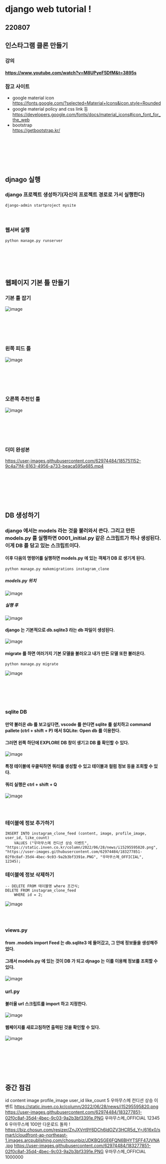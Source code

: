 # django web tutorial !
## 220807
## 인스타그램 클론 만들기
### 강의
#### https://www.youtube.com/watch?v=M8UPyeF5DfM&t=3895s
### 참고 사이트
- google material icon <br/> https://fonts.google.com/?selected=Material+Icons&icon.style=Rounded
- google material policy and css link 등 <br/> https://developers.google.com/fonts/docs/material_icons#icon_font_for_the_web
- bootstrap <br/> https://getbootstrap.kr/ 

## <br/><br/><br/>

## djnago 실행
### django 프로젝트 생성하기(자신의 프로젝트 경로로 가서 실행한다)
```
django-admin startproject mysite
```
#### <br/>

### 웹서버 실행
```
python manage.py runserver
```
### <br/><br/><br/>

## 웹페이지 기본 틀 만들기
### 기본 틀 잡기
![image](https://user-images.githubusercontent.com/62974484/183278548-dd2542f9-3616-409f-94ff-1df871c9776a.png) <br/>
### <br/><br/><br/>

### 왼쪽 피드 틀
![image](https://user-images.githubusercontent.com/62974484/183297736-94472703-bcf1-4460-b6a9-e42f6d1a8c2d.png) <br/>
### <br/><br/><br/>

### 오른쪽 추천인 틀
![image](https://user-images.githubusercontent.com/62974484/183300174-6ff04a6f-b263-4e2a-bfa8-554b401e1a4a.png) <br/>
### <br/><br/><br/> 

### 더미 완성본
https://user-images.githubusercontent.com/62974484/185751152-9c4a71f4-8163-4956-a733-beaca595a685.mp4

## <br/><br/><br/> 


## DB 생성하기
### django 에서는 models 라는 것을 불러와서 쓴다. 그리고 만든 models.py 를 실행하면 0001_initial.py 같은 스크립트가 하나 생성된다. 이게 DB 를 담고 있는 스크립트이다.
#### 이후 다음의 명령어를 실행하면 models.py 에 있는 객체가 DB 로 생기게 된다.
```
python manage.py makemigrations instagram_clone
```
##### models.py 위치
![image](https://user-images.githubusercontent.com/62974484/185752864-e799bcd8-cba8-4df5-bbcc-ec726ea7c978.png) 
##### 실행 후
![image](https://user-images.githubusercontent.com/62974484/185752994-48ccef51-8b5d-4623-9d91-faac12b28a4b.png)
#### django 는 기본적으로 db.sqlite3 라는 db 파일이 생성된다.
![image](https://user-images.githubusercontent.com/62974484/185753348-75e96d90-581a-4ac3-9bfa-13853057ed01.png)
#### migrate 를 하면 여러가지 기본 모델을 불러오고 내가 만든 모델 또한 불러온다.
```
python manage.py migrate
```
![image](https://user-images.githubusercontent.com/62974484/185753444-e02967f8-11a7-4b87-b059-d39ae91fa614.png)

### <br/><br/><br/>

### sqlite DB
#### 만약 불러온 db 를 보고싶다면, vscode 를 쓴다면 sqlite 를 설치하고 command pallete (ctrl + shift + P) 에서 SQLite: Open db 를 이용한다.
#### 그러면 왼쪽 하단에 EXPLORE DB 창이 생기고 DB 를 확인할 수 있다.
![image](https://user-images.githubusercontent.com/62974484/185755939-f5055654-796b-473b-b5e8-b51eb12767fd.png)
#### 특정 테이블에 우클릭하면 쿼리를 생성할 수 있고 테이블과 컬럼 정보 등을 조회할 수 있다.
#### 쿼리 실행은 ctrl + shift + Q
![image](https://user-images.githubusercontent.com/62974484/185755977-f312f3d2-74a9-42e7-994d-c6b557502bad.png)

### <br/>

### 테이블에 정보 추가하기
```
INSERT INTO instagram_clone_feed (content, image, profile_image, user_id, like_count) 
    VALUES ("우마무스메 컨디션 상승 이벤트", "https://static.inven.co.kr/column/2022/06/28/news/i15295595820.png", "https://user-images.githubusercontent.com/62974484/183277851-02f0c8af-35d4-4bec-9c03-9a2b3bf3391e.PNG", "우마무스메_OFFICIAL", 12345);
```
### 테이블에 정보 삭제하기
```
-- DELETE FROM 테이블명 where 조건식;
DELETE FROM instagram_clone_feed 
    WHERE id = 2;
```
![image](https://user-images.githubusercontent.com/62974484/185756787-d3cb1e7e-5c8a-49b9-85ec-af0576fc5a8d.png)
### <br/> 

### views.py
#### from .models import Feed 는 db.sqlite3 에 들어갔고, 그 안에 정보들을 생성해주었다. 
#### 그래서 models.py 에 있는 것이 DB 가 되고 djnago 는 이를 이용해 정보를 조회할 수 있다.
![image](https://user-images.githubusercontent.com/62974484/185757724-365e38ef-fe61-468a-9207-bfa221cfffe5.png)

### url.py
#### 불러올 url 스크립트를 import 하고 지정한다.
![image](https://user-images.githubusercontent.com/62974484/185757600-88d38331-2122-4690-b7d5-ad216863466e.png)

#### 웹페이지를 새로고침하면 출력된 것을 확인할 수 있다.
![image](https://user-images.githubusercontent.com/62974484/185757989-6552f9d9-cd0a-4be4-acc0-aa46d5c71fd4.png)

## <br/><br/><br/>

## 중간 점검
id	content	image	profile_image	user_id	like_count
5	우마무스메 컨디션 상승 이벤트	https://static.inven.co.kr/column/2022/06/28/news/i15295595820.png	https://user-images.githubusercontent.com/62974484/183277851-02f0c8af-35d4-4bec-9c03-9a2b3bf3391e.PNG	우마무스메_OFFICIAL	12345
6	우마무스메 100만 다운로드 돌파 !	https://biz.chosun.com/resizer/ZnJXVrt9Y6DCh6ldOZV3HCR5d_Y=/616x0/smart/cloudfront-ap-northeast-1.images.arcpublishing.com/chosunbiz/JDKBQSGE6FQN6BHYTSFF47JVNA.jpg	https://user-images.githubusercontent.com/62974484/183277851-02f0c8af-35d4-4bec-9c03-9a2b3bf3391e.PNG	우마무스메_OFFICIAL	1000000
